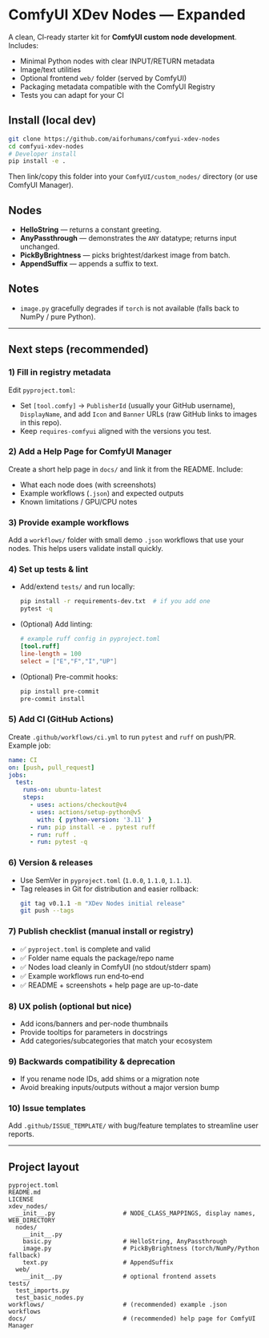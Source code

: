 # ComfyUI XDev Nodes — Expanded

A clean, CI‑ready starter kit for **ComfyUI custom node development**. Includes:

- Minimal Python nodes with clear INPUT/RETURN metadata
- Image/text utilities
- Optional frontend `web/` folder (served by ComfyUI)
- Packaging metadata compatible with the ComfyUI Registry
- Tests you can adapt for your CI

## Install (local dev)

```bash
git clone https://github.com/aiforhumans/comfyui-xdev-nodes
cd comfyui-xdev-nodes
# Developer install
pip install -e .
```
Then link/copy this folder into your `ComfyUI/custom_nodes/` directory (or use ComfyUI Manager).

## Nodes
- **HelloString** — returns a constant greeting.
- **AnyPassthrough** — demonstrates the `ANY` datatype; returns input unchanged.
- **PickByBrightness** — picks brightest/darkest image from batch.
- **AppendSuffix** — appends a suffix to text.

## Notes
- `image.py` gracefully degrades if `torch` is not available (falls back to NumPy / pure Python).

---

## Next steps (recommended)

### 1) Fill in registry metadata
Edit `pyproject.toml`:
- Set `[tool.comfy]` → `PublisherId` (usually your GitHub username), `DisplayName`, and add `Icon` and `Banner` URLs (raw GitHub links to images in this repo).
- Keep `requires-comfyui` aligned with the versions you test.

### 2) Add a Help Page for ComfyUI Manager
Create a short help page in `docs/` and link it from the README. Include:
- What each node does (with screenshots)
- Example workflows (`.json`) and expected outputs
- Known limitations / GPU/CPU notes

### 3) Provide example workflows
Add a `workflows/` folder with small demo `.json` workflows that use your nodes. This helps users validate install quickly.

### 4) Set up tests & lint
- Add/extend `tests/` and run locally:
  ```bash
  pip install -r requirements-dev.txt  # if you add one
  pytest -q
  ```
- (Optional) Add linting:
  ```toml
  # example ruff config in pyproject.toml
  [tool.ruff]
  line-length = 100
  select = ["E","F","I","UP"]
  ```
- (Optional) Pre-commit hooks:
  ```bash
  pip install pre-commit
  pre-commit install
  ```

### 5) Add CI (GitHub Actions)
Create `.github/workflows/ci.yml` to run `pytest` and `ruff` on push/PR. Example job:
```yaml
name: CI
on: [push, pull_request]
jobs:
  test:
    runs-on: ubuntu-latest
    steps:
      - uses: actions/checkout@v4
      - uses: actions/setup-python@v5
        with: { python-version: '3.11' }
      - run: pip install -e . pytest ruff
      - run: ruff .
      - run: pytest -q
```

### 6) Version & releases
- Use SemVer in `pyproject.toml` (`1.0.0`, `1.1.0`, `1.1.1`).
- Tag releases in Git for distribution and easier rollback:
  ```bash
  git tag v0.1.1 -m "XDev Nodes initial release"
  git push --tags
  ```

### 7) Publish checklist (manual install or registry)
- ✅ `pyproject.toml` is complete and valid
- ✅ Folder name equals the package/repo name
- ✅ Nodes load cleanly in ComfyUI (no stdout/stderr spam)
- ✅ Example workflows run end‑to‑end
- ✅ README + screenshots + help page are up-to-date

### 8) UX polish (optional but nice)
- Add icons/banners and per-node thumbnails
- Provide tooltips for parameters in docstrings
- Add categories/subcategories that match your ecosystem

### 9) Backwards compatibility & deprecation
- If you rename node IDs, add shims or a migration note
- Avoid breaking inputs/outputs without a major version bump

### 10) Issue templates
Add `.github/ISSUE_TEMPLATE/` with bug/feature templates to streamline user reports.

---

## Project layout
```
pyproject.toml
README.md
LICENSE
xdev_nodes/
  __init__.py                   # NODE_CLASS_MAPPINGS, display names, WEB_DIRECTORY
  nodes/
    __init__.py
    basic.py                    # HelloString, AnyPassthrough
    image.py                    # PickByBrightness (torch/NumPy/Python fallback)
    text.py                     # AppendSuffix
  web/
    __init__.py                 # optional frontend assets
tests/
  test_imports.py
  test_basic_nodes.py
workflows/                      # (recommended) example .json workflows
docs/                           # (recommended) help page for ComfyUI Manager
```